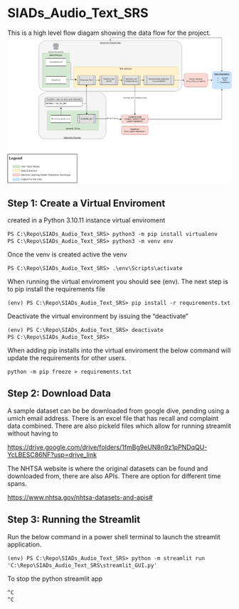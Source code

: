 # SIADs_Audio_Text_SRS
This is a high level flow diagam showing the data flow for the project.
![Alt text here](Resources/Project_Flow_Diagram.drawio.png)

## Step 1: Create a Virtual Enviroment
created in a Python 3.10.11 instance virtual enviroment
```
PS C:\Repo\SIADs_Audio_Text_SRS> python3 -m pip install virtualenv
PS C:\Repo\SIADs_Audio_Text_SRS> python3 -m venv env
```
Once the venv is created active the venv
```
PS C:\Repo\SIADs_Audio_Text_SRS> .\env\Scripts\activate
```
When running the virtual enviroment you should see (env). The next step is to pip install the requirements file
```
(env) PS C:\Repo\SIADs_Audio_Text_SRS> pip install -r requirements.txt
```
Deactivate the virtual environment by issuing the “deactivate” 
```
(env) PS C:\Repo\SIADs_Audio_Text_SRS> deactivate  
PS C:\Repo\SIADs_Audio_Text_SRS> 
```
When adding pip installs into the virtual enviroment the below command will update the requirements for other users.
```
python -m pip freeze > requirements.txt
```
## Step 2: Download Data
A sample dataset can be be downloaded from google dive, pending using a umich email address. There is an excel file that has recall and complaint data combined. There are also pickeld files which allow for running streamlit without having to  

https://drive.google.com/drive/folders/1fmBg9eUN8n9z1pPNDqQU-YcLBESC86NF?usp=drive_link

The NHTSA website is where the original datasets can be found and downloaded from, there are also APIs. There are option for different time spans.
 
https://www.nhtsa.gov/nhtsa-datasets-and-apis#
## Step 3: Running the Streamlit
Run the below command in a power shell terminal to launch the streamlit application.
```
(env) PS C:\Repo\SIADs_Audio_Text_SRS> python -m streamlit run 'C:\Repo\SIADs_Audio_Text_SRS\streamlit_GUI.py'
```
To stop the python streamlit app
```
^C
^C
```